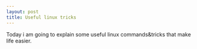 ```yaml
---
layout: post
title: Useful linux tricks
---
```



Today i am going to explain some useful linux commands&tricks that make life easier. 





